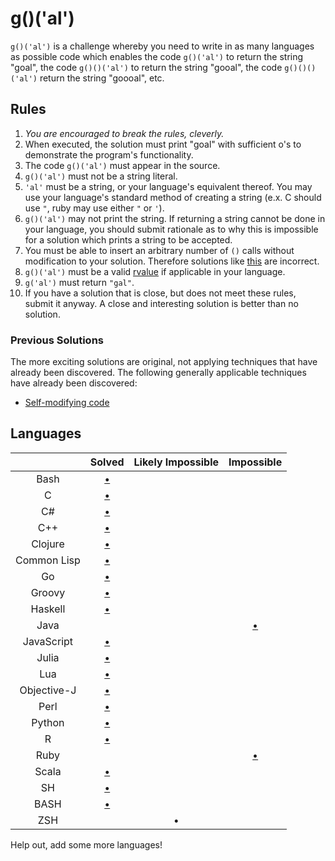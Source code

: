 # g()('al')

`g()('al')` is a challenge whereby you need to write in as many languages as
possible code which enables the code `g()('al')` to return the string "goal",
the code `g()()('al')` to return the string "gooal", the code `g()()()('al')`
return the string "goooal", etc.

## Rules
1.   *You are encouraged to break the rules, cleverly.*
2.   When executed, the solution must print "goal" with sufficient o's to
     demonstrate the program's functionality.
11.  The code `g()('al')` must appear in the source.
  1.   `g()('al')` must not be a string literal.
  2.   `'al'` must be a string, or your language's equivalent thereof. You may
       use your language's standard method of creating a string (e.x. C should
       use `"`, ruby may use either `"` or `'`).
7.   `g()('al')` may not print the string. If returning a string cannot be done
     in your language, you should submit rationale as to why this is impossible
     for a solution which prints a string to be accepted.
642. You must be able to insert an arbitrary number of `()` calls without
     modification to your solution. Therefore solutions like
     [this][c-inc-soln3] are incorrect.
9.  `g()('al')` must be a valid [rvalue] if applicable in your language.
14. `g('al')` must return `"gal"`.
12.  If you have a solution that is close, but does not meet these rules,
     submit it anyway. A close and interesting solution is better than no
     solution.

### Previous Solutions
The more exciting solutions are original, not applying techniques that have
already been discovered. The following generally applicable techniques have
already been discovered:

 * [Self-modifying code][c-inc-soln1]

## Languages

|               | Solved                  | Likely Impossible | Impossible              |
|:-------------:|:-----------------------:|:-----------------:|:-----------------------:|
| Bash          | [&bull;][bash-soln1]    |                   |                         |
| C             | [&bull;][c-soln1]       |                   |                         |
| C#            | [&bull;][cs-soln2]      |                   |                         |
| C++           | [&bull;][c++-soln1]     |                   |                         |
| Clojure       | [&bull;][clojure-soln1] |                   |                         |
| Common Lisp   | [&bull;][clisp-soln1]   |                   |                         |
| Go            | [&bull;][go-soln]       |                   |                         |
| Groovy        | [&bull;][groovy-soln]   |                   |                         |
| Haskell       | [&bull;][hs-soln1]      |                   |                         |
| Java          |                         |                   | [&bull;][java-nonsoln1] |
| JavaScript    | [&bull;][js-soln2]      |                   |                         |
| Julia         | [&bull;][jl-soln1]      |                   |                         |
| Lua           | [&bull;][lua-soln2]     |                   |                         |
| Objective-J   | [&bull;][obj-j-soln1]   |                   |                         |
| Perl          | [&bull;][perl-soln1]    |                   |                         |
| Python        | [&bull;][py-soln1]      |                   |                         |
| R             | [&bull;][r-soln1]       |                   |                         |
| Ruby          |                         |                   | [&bull;][rb-nonsoln1]   |
| Scala         | [&bull;][scala-soln1]   |                   |                         |
| SH            | [&bull;][sh-soln1]      |                   |                         |
| BASH          | [&bull;][bash-soln1]    |                   |                         |
| ZSH           |                         | &bull;            |                         |

Help out, add some more languages!


[rvalue]: http://en.wikipedia.org/wiki/Value_(computer_science)#lrvalue

[bash-soln1]: https://github.com/eatnumber1/goal/tree/master/solutions/complete/bash/soln1
[c++-soln1]: https://github.com/eatnumber1/goal/tree/master/solutions/complete/c++/soln1
[cs-soln2]: https://github.com/eatnumber1/goal/tree/master/solutions/complete/c-sharp/soln2
[c-soln1]: https://github.com/eatnumber1/goal/tree/master/solutions/complete/c/soln1
[clojure-soln1]: https://github.com/eatnumber1/goal/tree/master/solutions/complete/clojure/soln1
[clisp-soln1]: https://github.com/eatnumber1/goal/tree/master/solutions/complete/common-lisp/soln1
[go-soln]: https://github.com/eatnumber1/goal/tree/master/solutions/complete/go/soln1
[groovy-soln]: https://github.com/eatnumber1/goal/tree/master/solutions/complete/groovy/soln1
[hs-soln1]: https://github.com/eatnumber1/goal/tree/master/solutions/complete/haskell/soln1
[js-soln2]: https://github.com/eatnumber1/goal/tree/master/solutions/complete/javascript/soln2
[jl-soln1]: https://github.com/eatnumber1/goal/tree/master/solutions/complete/julia/soln1
[lua-soln2]: https://github.com/eatnumber1/goal/tree/master/solutions/complete/lua/soln2
[obj-j-soln1]: https://github.com/eatnumber1/goal/tree/master/solutions/complete/objective-j/soln1
[perl-soln1]: https://github.com/eatnumber1/goal/tree/master/solutions/complete/perl/soln1
[py-soln1]: https://github.com/eatnumber1/goal/tree/master/solutions/complete/python/soln1
[r-soln1]: https://github.com/eatnumber1/goal/tree/master/solutions/complete/r/soln1
[scala-soln1]: https://github.com/eatnumber1/goal/tree/master/solutions/complete/scala/soln1
[sh-soln1]: https://github.com/eatnumber1/goal/tree/master/solutions/complete/sh/soln1

[c-inc-soln1]: https://github.com/eatnumber1/goal/tree/master/solutions/incomplete/c/soln1
[c-inc-soln3]: https://github.com/eatnumber1/goal/tree/master/solutions/incomplete/c/soln3

[java-nonsoln1]: https://github.com/eatnumber1/goal/tree/master/non-solutions/java/nonsoln1
[rb-nonsoln1]: https://github.com/eatnumber1/goal/tree/master/non-solutions/ruby/nonsoln1
